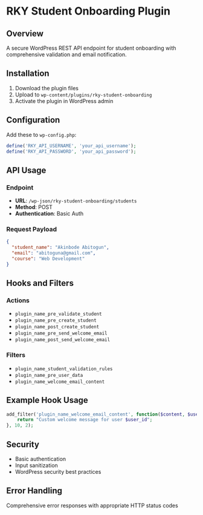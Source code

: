 # RKY Student Onboarding Plugin

## Overview
A secure WordPress REST API endpoint for student onboarding with comprehensive validation and email notification.

## Installation
1. Download the plugin files
2. Upload to `wp-content/plugins/rky-student-onboarding`
3. Activate the plugin in WordPress admin

## Configuration
Add these to `wp-config.php`:
```php
define('RKY_API_USERNAME', 'your_api_username');
define('RKY_API_PASSWORD', 'your_api_password');
```

## API Usage
### Endpoint
- **URL**: `/wp-json/rky-student-onboarding/students`
- **Method**: POST
- **Authentication**: Basic Auth

### Request Payload
```json
{
  "student_name": "Akinbode Abitogun",
  "email": "abitoguna@gmail.com",
  "course": "Web Development"
}
```

## Hooks and Filters
### Actions
- `plugin_name_pre_validate_student`
- `plugin_name_pre_create_student`
- `plugin_name_post_create_student`
- `plugin_name_pre_send_welcome_email`
- `plugin_name_post_send_welcome_email`

### Filters
- `plugin_name_student_validation_rules`
- `plugin_name_pre_user_data`
- `plugin_name_welcome_email_content`

## Example Hook Usage
```php
add_filter('plugin_name_welcome_email_content', function($content, $user_id) {
    return "Custom welcome message for user $user_id";
}, 10, 2);
```

## Security
- Basic authentication
- Input sanitization
- WordPress security best practices

## Error Handling
Comprehensive error responses with appropriate HTTP status codes
